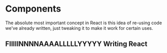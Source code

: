 # Components
The absolute most important concept in React is this idea of re-using code we've already written, just tweaking it to make it work for certain uses.

## FIIIIINNNNAAAALLLLLYYYYY Writing React
